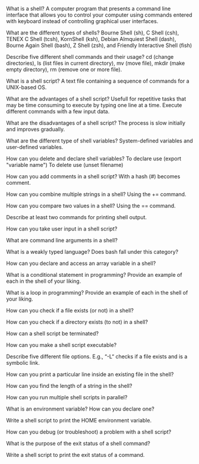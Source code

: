 What is a shell?
A computer program that presents a command line interface that allows you to control your computer using commands entered with keyboard instead of controlling graphical user interfaces. 

What are the different types of shells?
Bourne Shell (sh), C Shell (csh), TENEX C Shell (tcsh), KornShell (ksh), Debian Almquiest Shell (dash), Bourne Again Shell (bash), Z Shell (zsh), and Friendly Interactive Shell (fish)

Describe five different shell commands and their usage?
cd (change directories), ls (list files in current directory), mv (move file), mkdir (make empty directory), rm (remove one or more file).

What is a shell script?
A text file containing a sequence of commands for a UNIX-based OS. 

What are the advantages of a shell script?
Usefull for repetitive tasks that may be time consuming to execute by typing one line at a time. Execute different commands with a few input data. 

What are the disadvantages of a shell script?
The process is slow initially and improves gradually. 

What are the different type of shell variables?
System-defined variables and user-defined variables. 

How can you delete and declare shell variables?
To declare use (export "variable name")
To delete use (unset filename)

How can you add comments in a shell script?
With a hash (#) becomes comment.

How can you combine multiple strings in a shell?
Using the += command. 

How can you compare two values in a shell?
Using the == command. 

Describe at least two commands for printing shell output. 

How can you take user input in a shell script? 

What are command line arguments in a shell?

What is a weakly typed language? Does bash fall under this category?

How can you declare and access an array variable in a shell? 

What is a conditional statement in programming? Provide an example of each in the shell of your liking. 

 What is a loop in programming? Provide an example of each in the shell of your liking. 

How can you check if a file exists (or not) in a shell?

How can you check if a directory exists (to not) in a shell?

How can a shell script be terminated?

How can you make a shell script executable?

Describe five different file options. E.g., “-L“ checks if a file exists and is a symbolic link.

How can you print a particular line inside an existing file in the shell?

How can you find the length of a string in the shell?

How can you run multiple shell scripts in parallel?

What is an environment variable? How can you declare one?

Write a shell script to print the HOME environment variable. 

How can you debug (or troubleshoot) a problem with a shell script?

What is the purpose of the exit status of a shell command?

Write a shell script to print the exit status of a command. 